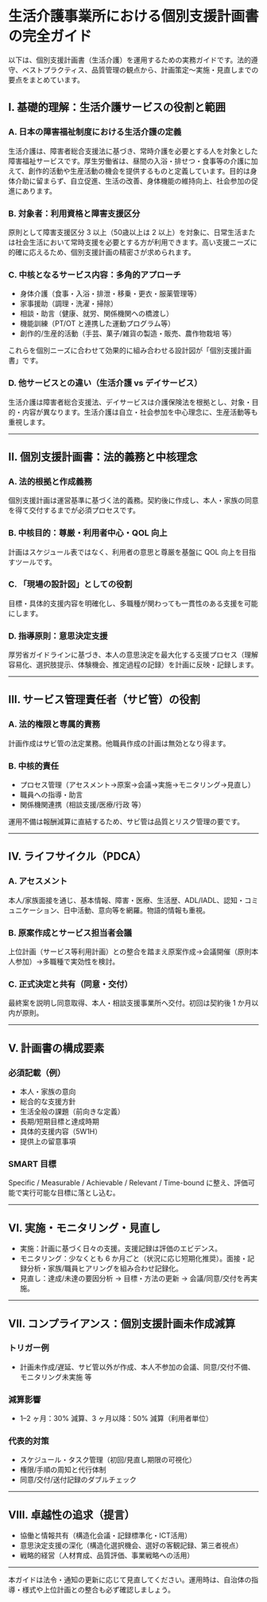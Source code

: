 ﻿# 生活介護事業所における個別支援計画書の完全ガイド

以下は、個別支援計画書（生活介護）を運用するための実務ガイドです。法的遵守、ベストプラクティス、品質管理の観点から、計画策定〜実施・見直しまでの要点をまとめています。

## I. 基礎的理解：生活介護サービスの役割と範囲

### A. 日本の障害福祉制度における生活介護の定義
生活介護は、障害者総合支援法に基づき、常時介護を必要とする人を対象とした障害福祉サービスです。厚生労働省は、昼間の入浴・排せつ・食事等の介護に加えて、創作的活動や生産活動の機会を提供するものと定義しています。目的は身体介助に留まらず、自立促進、生活の改善、身体機能の維持向上、社会参加の促進にあります。

### B. 対象者：利用資格と障害支援区分
原則として障害支援区分 3 以上（50歳以上は 2 以上）を対象に、日常生活または社会生活において常時支援を必要とする方が利用できます。高い支援ニーズに的確に応えるため、個別支援計画の精密さが求められます。

### C. 中核となるサービス内容：多角的アプローチ
- 身体介護（食事・入浴・排泄・移乗・更衣・服薬管理等）
- 家事援助（調理・洗濯・掃除）
- 相談・助言（健康、就労、関係機関への橋渡し）
- 機能訓練（PT/OT と連携した運動プログラム等）
- 創作的/生産的活動（手芸、菓子/雑貨の製造・販売、農作物栽培 等）

これらを個別ニーズに合わせて効果的に組み合わせる設計図が「個別支援計画書」です。

### D. 他サービスとの違い（生活介護 vs デイサービス）
生活介護は障害者総合支援法、デイサービスは介護保険法を根拠とし、対象・目的・内容が異なります。生活介護は自立・社会参加を中心理念に、生産活動等も重視します。

---

## II. 個別支援計画書：法的義務と中核理念

### A. 法的根拠と作成義務
個別支援計画は運営基準に基づく法的義務。契約後に作成し、本人・家族の同意を得て交付するまでが必須プロセスです。

### B. 中核目的：尊厳・利用者中心・QOL 向上
計画はスケジュール表ではなく、利用者の意思と尊厳を基盤に QOL 向上を目指すツールです。

### C. 「現場の設計図」としての役割
目標・具体的支援内容を明確化し、多職種が関わっても一貫性のある支援を可能にします。

### D. 指導原則：意思決定支援
厚労省ガイドラインに基づき、本人の意思決定を最大化する支援プロセス（理解容易化、選択肢提示、体験機会、推定過程の記録）を計画に反映・記録します。

---

## III. サービス管理責任者（サビ管）の役割

### A. 法的権限と専属的責務
計画作成はサビ管の法定業務。他職員作成の計画は無効となり得ます。

### B. 中核的責任
- プロセス管理（アセスメント→原案→会議→実施→モニタリング→見直し）
- 職員への指導・助言
- 関係機関連携（相談支援/医療/行政 等）

運用不備は報酬減算に直結するため、サビ管は品質とリスク管理の要です。

---

## IV. ライフサイクル（PDCA）

### A. アセスメント
本人/家族面接を通じ、基本情報、障害・医療、生活歴、ADL/IADL、認知・コミュニケーション、日中活動、意向等を網羅。物語的情報も重視。

### B. 原案作成とサービス担当者会議
上位計画（サービス等利用計画）との整合を踏まえ原案作成→会議開催（原則本人参加）→多職種で実効性を検討。

### C. 正式決定と共有（同意・交付）
最終案を説明し同意取得、本人・相談支援事業所へ交付。初回は契約後 1 か月以内が原則。

---

## V. 計画書の構成要素

### 必須記載（例）
- 本人・家族の意向
- 総合的な支援方針
- 生活全般の課題（前向きな定義）
- 長期/短期目標と達成時期
- 具体的支援内容（5W1H）
- 提供上の留意事項

### SMART 目標
Specific / Measurable / Achievable / Relevant / Time-bound に整え、評価可能で実行可能な目標に落とし込む。

---

## VI. 実施・モニタリング・見直し

- 実施：計画に基づく日々の支援。支援記録は評価のエビデンス。
- モニタリング：少なくとも 6 か月ごと（状況に応じ短期化推奨）。面接・記録分析・家族/職員ヒアリングを組み合わせ記録化。
- 見直し：達成/未達の要因分析 → 目標・方法の更新 → 会議/同意/交付を再実施。

---

## VII. コンプライアンス：個別支援計画未作成減算

### トリガー例
- 計画未作成/遅延、サビ管以外が作成、本人不参加の会議、同意/交付不備、モニタリング未実施 等

### 減算影響
- 1–2 ヶ月：30% 減算、3 ヶ月以降：50% 減算（利用者単位）

### 代表的対策
- スケジュール・タスク管理（初回/見直し期限の可視化）
- 権限/手順の周知と代行体制
- 同意/交付/送付記録のダブルチェック

---

## VIII. 卓越性の追求（提言）

- 協働と情報共有（構造化会議・記録標準化・ICT活用）
- 意思決定支援の深化（構造化選択機会、選好の客観記録、第三者視点）
- 戦略的経営（人材育成、品質評価、事業戦略への活用）

---

本ガイドは法令・通知の更新に応じて見直してください。運用時は、自治体の指導・様式や上位計画との整合も必ず確認しましょう。

